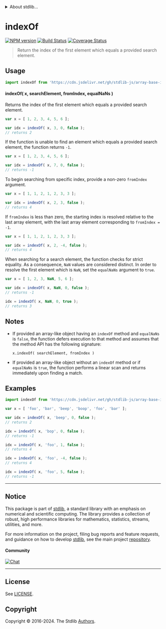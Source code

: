 <!--

@license Apache-2.0

Copyright (c) 2023 The Stdlib Authors.

Licensed under the Apache License, Version 2.0 (the "License");
you may not use this file except in compliance with the License.
You may obtain a copy of the License at

   http://www.apache.org/licenses/LICENSE-2.0

Unless required by applicable law or agreed to in writing, software
distributed under the License is distributed on an "AS IS" BASIS,
WITHOUT WARRANTIES OR CONDITIONS OF ANY KIND, either express or implied.
See the License for the specific language governing permissions and
limitations under the License.

-->


<details>
  <summary>
    About stdlib...
  </summary>
  <p>We believe in a future in which the web is a preferred environment for numerical computation. To help realize this future, we've built stdlib. stdlib is a standard library, with an emphasis on numerical and scientific computation, written in JavaScript (and C) for execution in browsers and in Node.js.</p>
  <p>The library is fully decomposable, being architected in such a way that you can swap out and mix and match APIs and functionality to cater to your exact preferences and use cases.</p>
  <p>When you use stdlib, you can be absolutely certain that you are using the most thorough, rigorous, well-written, studied, documented, tested, measured, and high-quality code out there.</p>
  <p>To join us in bringing numerical computing to the web, get started by checking us out on <a href="https://github.com/stdlib-js/stdlib">GitHub</a>, and please consider <a href="https://opencollective.com/stdlib">financially supporting stdlib</a>. We greatly appreciate your continued support!</p>
</details>

# indexOf

[![NPM version][npm-image]][npm-url] [![Build Status][test-image]][test-url] [![Coverage Status][coverage-image]][coverage-url] <!-- [![dependencies][dependencies-image]][dependencies-url] -->

> Return the index of the first element which equals a provided search element.

<!-- Section to include introductory text. Make sure to keep an empty line after the intro `section` element and another before the `/section` close. -->

<section class="intro">

</section>

<!-- /.intro -->

<!-- Package usage documentation. -->



<section class="usage">

## Usage

```javascript
import indexOf from 'https://cdn.jsdelivr.net/gh/stdlib-js/array-base-index-of@deno/mod.js';
```

#### indexOf( x, searchElement, fromIndex, equalNaNs )

Returns the index of the first element which equals a provided search element.

```javascript
var x = [ 1, 2, 3, 4, 5, 6 ];

var idx = indexOf( x, 3, 0, false );
// returns 2
```

If the function is unable to find an element which equals a provided search element, the function returns `-1`.

```javascript
var x = [ 1, 2, 3, 4, 5, 6 ];

var idx = indexOf( x, 7, 0, false );
// returns -1
```

To begin searching from specific index, provide a non-zero `fromIndex` argument.

```javascript
var x = [ 1, 1, 2, 1, 2, 3, 3 ];

var idx = indexOf( x, 2, 3, false );
// returns 4
```

If `fromIndex` is less than zero, the starting index is resolved relative to the last array element, with the last array element corresponding to `fromIndex = -1`.

```javascript
var x = [ 1, 1, 2, 1, 2, 3, 3 ];

var idx = indexOf( x, 2, -4, false );
// returns 4
```

When searching for a search element, the function checks for strict equality. As a consequence, `NaN` values are considered distinct. In order to resolve the first element which is `NaN`, set the `equalNaNs` argument to `true`.

```javascript
var x = [ 1, 2, 3, NaN, 5, 6 ];

var idx = indexOf( x, NaN, 0, false );
// returns -1

idx = indexOf( x, NaN, 0, true );
// returns 3
```

</section>

<!-- /.usage -->

<!-- Package usage notes. Make sure to keep an empty line after the `section` element and another before the `/section` close. -->

<section class="notes">

## Notes

-   If provided an array-like object having an `indexOf` method and `equalNaNs` is `false`, the function defers execution to that method and assumes that the method API has the following signature:

    ```text
    x.indexOf( searchElement, fromIndex )
    ```

-   If provided an array-like object without an `indexOf` method or if `equalNaNs` is `true`, the function performs a linear scan and returns immediately upon finding a match.

</section>

<!-- /.notes -->

<!-- Package usage examples. -->

<section class="examples">

## Examples

<!-- eslint no-undef: "error" -->

```javascript
import indexOf from 'https://cdn.jsdelivr.net/gh/stdlib-js/array-base-index-of@deno/mod.js';

var x = [ 'foo', 'bar', 'beep', 'boop', 'foo', 'bar' ];

var idx = indexOf( x, 'beep', 0, false );
// returns 2

idx = indexOf( x, 'bop', 0, false );
// returns -1

idx = indexOf( x, 'foo', 1, false );
// returns 4

idx = indexOf( x, 'foo', -4, false );
// returns 4

idx = indexOf( x, 'foo', 5, false );
// returns -1
```

</section>

<!-- /.examples -->

<!-- Section to include cited references. If references are included, add a horizontal rule *before* the section. Make sure to keep an empty line after the `section` element and another before the `/section` close. -->

<section class="references">

</section>

<!-- /.references -->

<!-- Section for related `stdlib` packages. Do not manually edit this section, as it is automatically populated. -->

<section class="related">

</section>

<!-- /.related -->

<!-- Section for all links. Make sure to keep an empty line after the `section` element and another before the `/section` close. -->


<section class="main-repo" >

* * *

## Notice

This package is part of [stdlib][stdlib], a standard library with an emphasis on numerical and scientific computing. The library provides a collection of robust, high performance libraries for mathematics, statistics, streams, utilities, and more.

For more information on the project, filing bug reports and feature requests, and guidance on how to develop [stdlib][stdlib], see the main project [repository][stdlib].

#### Community

[![Chat][chat-image]][chat-url]

---

## License

See [LICENSE][stdlib-license].


## Copyright

Copyright &copy; 2016-2024. The Stdlib [Authors][stdlib-authors].

</section>

<!-- /.stdlib -->

<!-- Section for all links. Make sure to keep an empty line after the `section` element and another before the `/section` close. -->

<section class="links">

[npm-image]: http://img.shields.io/npm/v/@stdlib/array-base-index-of.svg
[npm-url]: https://npmjs.org/package/@stdlib/array-base-index-of

[test-image]: https://github.com/stdlib-js/array-base-index-of/actions/workflows/test.yml/badge.svg?branch=main
[test-url]: https://github.com/stdlib-js/array-base-index-of/actions/workflows/test.yml?query=branch:main

[coverage-image]: https://img.shields.io/codecov/c/github/stdlib-js/array-base-index-of/main.svg
[coverage-url]: https://codecov.io/github/stdlib-js/array-base-index-of?branch=main

<!--

[dependencies-image]: https://img.shields.io/david/stdlib-js/array-base-index-of.svg
[dependencies-url]: https://david-dm.org/stdlib-js/array-base-index-of/main

-->

[chat-image]: https://img.shields.io/gitter/room/stdlib-js/stdlib.svg
[chat-url]: https://app.gitter.im/#/room/#stdlib-js_stdlib:gitter.im

[stdlib]: https://github.com/stdlib-js/stdlib

[stdlib-authors]: https://github.com/stdlib-js/stdlib/graphs/contributors

[umd]: https://github.com/umdjs/umd
[es-module]: https://developer.mozilla.org/en-US/docs/Web/JavaScript/Guide/Modules

[deno-url]: https://github.com/stdlib-js/array-base-index-of/tree/deno
[umd-url]: https://github.com/stdlib-js/array-base-index-of/tree/umd
[esm-url]: https://github.com/stdlib-js/array-base-index-of/tree/esm
[branches-url]: https://github.com/stdlib-js/array-base-index-of/blob/main/branches.md

[stdlib-license]: https://raw.githubusercontent.com/stdlib-js/array-base-index-of/main/LICENSE

</section>

<!-- /.links -->
